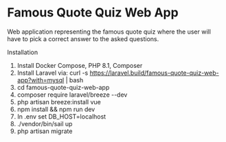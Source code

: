# Famous Quote Quiz Web App
Web application representing the famous quote quiz where the user will have to pick a correct answer to the asked questions.

Installation
1. Install Docker Compose, PHP 8.1, Composer
2. Install Laravel via: curl -s https://laravel.build/famous-quote-quiz-web-app?with=mysql | bash
3. cd famous-quote-quiz-web-app
4. composer require laravel/breeze --dev
5. php artisan breeze:install vue
6. npm install && npm run dev
7. In .env set DB_HOST=localhost
9. ./vendor/bin/sail up
10. php artisan migrate

